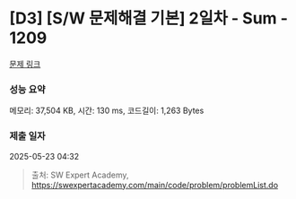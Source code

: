 # [D3] [S/W 문제해결 기본] 2일차 - Sum - 1209 

[문제 링크](https://swexpertacademy.com/main/code/problem/problemDetail.do?contestProbId=AV13_BWKACUCFAYh) 

### 성능 요약

메모리: 37,504 KB, 시간: 130 ms, 코드길이: 1,263 Bytes

### 제출 일자

2025-05-23 04:32



> 출처: SW Expert Academy, https://swexpertacademy.com/main/code/problem/problemList.do